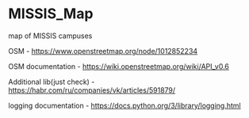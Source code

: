 # MISSIS_Map
map of MISSIS campuses 

OSM - https://www.openstreetmap.org/node/1012852234

OSM documentation - https://wiki.openstreetmap.org/wiki/API_v0.6

Additional lib(just check) - https://habr.com/ru/companies/vk/articles/591879/ 

logging documentation - https://docs.python.org/3/library/logging.html


